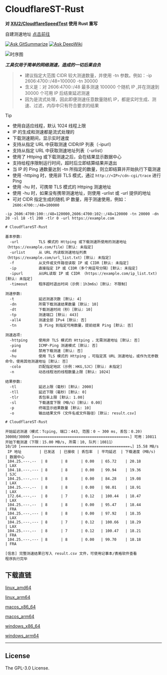 # CloudflareST-Rust

**对 [XIU2/CloudflareSpeedTest](https://github.com/XIU2/CloudflareSpeedTest) 使用 Rust 重写**

自建测速地址 [点击前往](https://github.com/GuangYu-yu/CF-Workers-SpeedTestURL)

[![Ask GitSummarize](https://gitsummarize.com/favicon.ico)](https://gitsummarize.com/GuangYu-yu/CloudflareST-Rust) [![Ask DeepWiki](https://deepwiki.com/badge.svg)](https://deepwiki.com/GuangYu-yu/CloudflareST-Rust)

![时序图](https://gitee.com/zhxdcyy/cfurl/raw/master/4ce77970-3d26-4553-90e9-1d15c65da238.png)

***工具仅用于简单的网络测速，造成的一切后果自负***

> - 建议指定大范围 CIDR 较大测速数量，并使用 -tn 参数。例如：-ip 2606:4700::/48=100000 -tn 30000
> - 含义是：对 2606:4700::/48 最多测速 100000 个随机 IP ,并在测速到 30000 个可用 IP 后结束延迟测速
> - 因为是流式处理，因此即便测速任意数量随机 IP，都是实时生成、测速、过滤，内存中只有符合要求的结果

> [!TIP]
> - 使用自适应线程，默认 1024 线程上限
> - IP 的生成和测速都是流式处理的
> - 下载测速期间，显示实时速度
> - 支持从指定 URL 中获取测速 CIDR/IP 列表（-ipurl）
> - 支持从指定 URL 中获取测速地址列表（-urlist）
> - 使用了 Httping 或下载测速之后，会在结果显示数据中心
> - 支持给程序限制运行时间，超时后立即结算结果并退出
> - 当 IP 的 Ping 通数量达到 -tn 所指定的数量，则立即结算并开始执行下载测速
> - 使用 -httping 时，使用非 TLS 模式，通过 `http://<IP>/cdn-cgi/trace` 进行 Ping
> - 使用 -hu 时，可携带 TLS 模式的 Httping 测速地址
> - 使用 -hu 时，如果没有携带测速地址，则使用 -urlist 或 -url 提供的地址
> - 可对 CIDR 指定生成的随机 IP 数量，用于测速使用，例如： `2606:4700::/48=100000`

```
-ip 2606:4700:100::/48=120000,2606:4700:102::/48=120000 -tn 20000 -dn 20 -sl 18 -tl 200 -tlr 0 -url https://example.com
```

```
# CloudflareST-Rust

基本参数:
  -url         TLS 模式的 Httping 或下载测速所使用的测速地址（https://example.com/file）[默认: 未指定]
  -urlist      从 URL 内读取测速地址列表（https://example.com/url_list.txt）[默认: 未指定]
  -f           从文件或文件路径读取 IP 或 CIDR [默认: 未指定]
  -ip          直接指定 IP 或 CIDR（多个用逗号分隔）[默认: 未指定]
  -ipurl       从URL读取 IP 或 CIDR （https://example.com/ip_list.txt) [默认: 未指定]
  -timeout     程序超时退出时间（示例：1h3m6s）[默认: 不限制]

测速参数:
  -t           延迟测速次数 [默认: 4]
  -dn          所需下载测速结果数量 [默认: 10]
  -dt          下载测速时间（秒）[默认: 10]
  -tp          测速端口 [默认: 443]
  -all4        测速全部 IPv4 [默认: 否]
  -tn          当 Ping 到指定可用数量，提前结束 Ping [默认: 否]

测速选项:
  -httping     使用非 TLS 模式的 Httping ，无需测速地址 [默认: 否]
  -ping        ICMP-Ping 测速模式 [默认: 否]
  -dd          禁用下载测速 [默认: 否]
  -hu          使用 TLS 模式的 Httping ，可指定其 URL 测速地址，或作为无参数命令，使用其他测速地址 [默认: 否]
  -colo        匹配指定地区（示例：HKG,SJC）[默认: 未指定]
  -n           动态线程池的线程数量上限 [默认: 1024]

结果参数:
  -tl          延迟上限（毫秒）[默认: 2000]
  -tll         延迟下限（毫秒）[默认: 0]
  -tlr         丢包率上限 [默认: 1.00]
  -sl          下载速度下限（MB/s）[默认: 0.00]
  -p           终端显示结果数量 [默认: 10]
  -o           输出结果文件（文件名或文件路径）[默认: result.csv]
```

```
# CloudflareST-Rust

开始延迟测速（模式：Tcping, 端口：443, 范围：0 ~ 300 ms, 丢包：0.20)
30000/30000 [==========================================↖] 可用：10811
开始下载测速（下限：15.00 MB/s, 所需：10, 队列：10811）
10/10 [=================================================↘] 15.58 MB/s
 IP 地址        | 已发送  | 已接收 | 丢包率  | 平均延迟  | 下载速度 (MB/s)  | 数据中心
 104.25.---.--  | 8      | 8      | 0.00   | 65.72    | 20.18           | LAX 
 104.18.---.--- | 8      | 8      | 0.00   | 99.94    | 19.36           | SJC 
 104.25.---.--- | 8      | 8      | 0.00   | 84.28    | 19.08           | LAX 
 104.25.---.--  | 8      | 8      | 0.00   | 98.01    | 18.91           | LAX 
 172.64.---.--  | 8      | 7      | 0.12   | 100.44   | 18.47           | LAX 
 104.25.---.--  | 8      | 8      | 0.00   | 95.47    | 18.44           | FRA 
 104.25.---.--- | 8      | 8      | 0.00   | 97.92    | 18.35           | LAX 
 104.25.---.--- | 8      | 7      | 0.12   | 100.66   | 18.29           | LAX 
 104.25.---.--  | 8      | 7      | 0.12   | 100.47   | 18.21           | FRA 
 104.25.---.--- | 8      | 8      | 0.00   | 99.70    | 18.18           | FRA

[信息] 完整测速结果已写入 result.csv 文件，可使用记事本/表格软件查看
程序执行完毕
```

## 下载直链

[linux_amd64](https://raw.githubusercontent.com/GuangYu-yu/CloudflareST-Rust/refs/heads/main/binaries/linux_amd64/CloudflareST-Rust)

[linux_arm64](https://raw.githubusercontent.com/GuangYu-yu/CloudflareST-Rust/refs/heads/main/binaries/linux_arm64/CloudflareST-Rust)

[macos_x86_64](https://raw.githubusercontent.com/GuangYu-yu/CloudflareST-Rust/refs/heads/main/binaries/macos_x86_64/CloudflareST-Rust)

[macos_arm64](https://raw.githubusercontent.com/GuangYu-yu/CloudflareST-Rust/refs/heads/main/binaries/macos_arm64/CloudflareST-Rust)

[windows_x86_64](https://raw.githubusercontent.com/GuangYu-yu/CloudflareST-Rust/refs/heads/main/binaries/windows_x86_64/CloudflareST-Rust.exe)

[windows_arm64](https://raw.githubusercontent.com/GuangYu-yu/CloudflareST-Rust/refs/heads/main/binaries/windows_arm64/CloudflareST-Rust.exe)

****

## License

The GPL-3.0 License.
